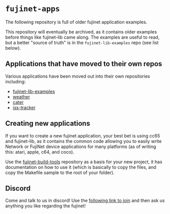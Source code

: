 # `fujinet-apps`

The following repository is full of older fujinet application examples.

This repository will eventually be archived, as it contains older examples before things like fujinet-lib came along.
The examples are useful to read, but a better "source of truth" is in the `fujinet-lib-examples` repo (see list below).

## Applications that have moved to their own repos

Various applications have been moved out into their own repositories including:

- [fujinet-lib-examples](https://github.com/FujiNetWIFI/fujinet-lib-examples)
- [weather](https://github.com/FujiNetWIFI/fujinet-weather)
- [cater](https://github.com/FujiNetWIFI/fujinet-cater)
- [iss-tracker](https://github.com/FujiNetWIFI/fujinet-iss-tracker)

## Creating new applications

If you want to create a new fujinet application, your best bet is using cc65 and fujinet-lib, as it contains the common code
allowing you to easily write Network or FujiNet device applications for many platforms (as of writing this: atari, apple, c64, and coco).

Use the [fujinet-build-tools](https://github.com/FujiNetWIFI/fujinet-build-tools) repository as a basis for your new project,
it has documentation on how to use it (which is basically to copy the files, and copy the Makefile sample to the root of your folder).

## Discord

Come and talk to us in discord! Use the [following link to join](https://discord.gg/4FzSnXBJFR)
and then ask us anything you like regarding the fujinet!
